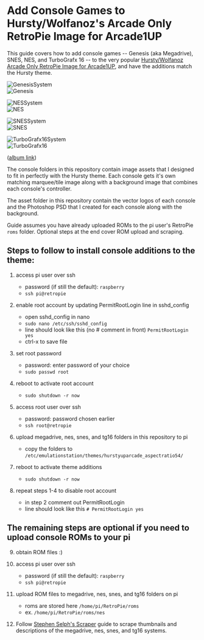 Add Console Games to Hursty/Wolfanoz's Arcade Only RetroPie Image for Arcade1UP
=========

This guide covers how to add console games -- Genesis (aka Megadrive), SNES, NES, and TurboGrafx 16 -- to the very popular [Hursty/Wolfanoz Arcade Only RetroPie Image for Arcade1UP](https://www.arcadepunks.com/32gb-arcade-only-arcade1up-or-54-ratio-wolfanoz-hursty-collaboration/), and have the additions match the Hursty theme.

![GenesisSystem](https://raw.githubusercontent.com/patch-e/retropie-hursty-improvements/master/console-games/assets/genesis-system.png)  
![Genesis](https://i.imgur.com/oHoVtVR.jpg)  

![NESSystem](https://raw.githubusercontent.com/patch-e/retropie-hursty-improvements/master/console-games/assets/nes-system.png)  
![NES](https://i.imgur.com/Xfh9VTw.jpg)  

![SNESSystem](https://raw.githubusercontent.com/patch-e/retropie-hursty-improvements/master/console-games/assets/snes-system.png)  
![SNES](https://i.imgur.com/F4RPKOi.jpg)  

![TurboGrafx16System](https://raw.githubusercontent.com/patch-e/retropie-hursty-improvements/master/console-games/assets/tg16-system.png)  
![TurboGrafx16](https://i.imgur.com/mpq4BYu.jpg)  

([album link](https://imgur.com/gallery/D7leyx0))  

The console folders in this repository contain image assets that I designed to fit in perfectly with the Hursty theme. Each console gets it's own matching marquee/tile image along with a background image that combines each console's controller.

The asset folder in this repository contain the vector logos of each console and the Photoshop PSD that I created for each console along with the background.

Guide assumes you have already uploaded ROMs to the pi user's RetroPie `roms` folder. Optional steps at the end cover ROM upload and scraping.

## Steps to follow to install console additions to the theme:

1. access pi user over ssh  
   * password (if still the default): `raspberry`  
   * `ssh pi@retropie`  

2. enable root account by updating PermitRootLogin line in sshd_config  
   * open sshd_config in nano  
   * `sudo nano /etc/ssh/sshd_config`  
   * line should look like this (no # comment in front) `PermitRootLogin yes`  
   * ctrl-x to save file  

3. set root password  
   * password: enter password of your choice  
   * `sudo passwd root`  

4. reboot to activate root account  
   * `sudo shutdown -r now`  

5. access root user over ssh  
   * password: password chosen earlier  
   * `ssh root@retropie`  

6. upload megadrive, nes, snes, and tg16 folders in this repository to pi  
   * copy the folders to `/etc/emulationstation/themes/hurstyuparcade_aspectratio54/`  

7. reboot to activate theme additions  
   * `sudo shutdown -r now`  

8. repeat steps 1-4 to disable root account  
   * in step 2 comment out PermitRootLogin  
   * line should look like this `# PermitRootLogin yes`  

## The remaining steps are optional if you need to upload console ROMs to your pi

9. obtain ROM files :)  

10. access pi user over ssh  
    * password (if still the default): `raspberry`  
    * `ssh pi@retropie`  

11. upload ROM files to megadrive, nes, snes, and tg16 folders on pi  
    * roms are stored here `/home/pi/RetroPie/roms`  
    * ex. `/home/pi/RetroPie/roms/nes`  

12. Follow [Stephen Selph's Scraper](https://github.com/RetroPie/RetroPie-Setup/wiki/Scraper#steven-selphs-scraper) guide to scrape thumbnails and descriptions of the megadrive, nes, snes, and tg16 systems.